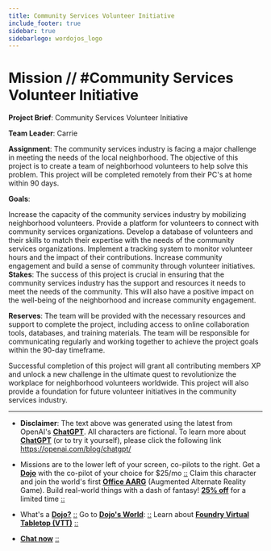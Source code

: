```yaml
---
title: Community Services Volunteer Initiative
include_footer: true
sidebar: true
sidebarlogo: wordojos_logo
---
```

# Mission // #Community Services Volunteer Initiative

**Project Brief**: Community Services Volunteer Initiative

**Team Leader**: Carrie

**Assignment**: The community services industry is facing a major challenge in meeting the needs of the local neighborhood. The objective of this project is to create a team of neighborhood volunteers to help solve this problem. This project will be completed remotely from their PC's at home within 90 days.

**Goals**:

Increase the capacity of the community services industry by mobilizing neighborhood volunteers.
Provide a platform for volunteers to connect with community services organizations.
Develop a database of volunteers and their skills to match their expertise with the needs of the community services organizations.
Implement a tracking system to monitor volunteer hours and the impact of their contributions.
Increase community engagement and build a sense of community through volunteer initiatives.
**Stakes**: The success of this project is crucial in ensuring that the community services industry has the support and resources it needs to meet the needs of the community. This will also have a positive impact on the well-being of the neighborhood and increase community engagement.

**Reserves**: The team will be provided with the necessary resources and support to complete the project, including access to online collaboration tools, databases, and training materials. The team will be responsible for communicating regularly and working together to achieve the project goals within the 90-day timeframe.

Successful completion of this project will grant all contributing members XP and unlock a new challenge in the ultimate quest to revolutionize the workplace for neighborhood volunteers worldwide. This project will also provide a foundation for future volunteer initiatives in the community services industry.

---

* **Disclaimer**: The text above was generated using the latest from OpenAI's [**ChatGPT**](https://openai.com/blog/chatgpt/).  All characters are fictional.  To learn more about [**ChatGPT**](https://openai.com/blog/chatgpt/) (or to try it yourself), please click the following link https://openai.com/blog/chatgpt/

* Missions are to the lower left of your screen, co-pilots to the right. Get a [**Dojo**](https://workmates.live/marketplace) with the co-pilot of your choice for $25/mo [::](https://workmates.live/marketplace)  Claim this character and join the world's first [**Office AARG**](https://dojos.world) (Augmented Alternate Reality Game). Build real-world things with a dash of fantasy! [**25% off**](https://blog.workmates.live/deal-on-a-dojo) for a limited time [::](https://blog.workmates.live/deal-on-a-dojo) 

* What's a [**Dojo?**](https://workdojos.com) [::](https://workdojos.com)  Go to [**Dojo's World**](https://dojos.world): [::](https://dojos.world)  Learn about [**Foundry Virtual Tabletop (VTT)**](https://foundryvtt.com) [::](https://foundryvtt.com/)

* [**Chat now**](https://chat.workmates.live/channel/support) [::](https://chat.workmates.live/channel/support)